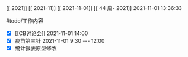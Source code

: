 [[ 2021]]
[[ 2021-11]]
[[ 2021-11-01]]
[[ 44 周- 2021]]
 2021-11-01 13:36:33
 
 
 #todo/工作内容
- [x] [[CB讨论会]] 2021-11-01 14:00
- [x] 疫苗第三针  2021-11-01 9:30    --- 12:00
- [x] 统计报表原型修改